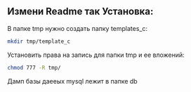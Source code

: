 Измени Readme так
Установка:
---------

В папке tmp нужно создать папку templates_c:

 ```sh
 mkdir tmp/template_c
 ```

Установить права на запись для папки tmp и ее вложений:

 ```sh
 chmod 777 -R tmp/
 ```
 
Дамп базы даееых mysql лежит в папке db